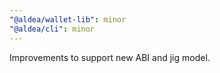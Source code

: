 ```yaml
---
"@aldea/wallet-lib": minor
"@aldea/cli": minor
---
```


Improvements to support new ABI and jig model.
